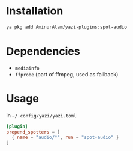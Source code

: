# Installation

```sh
ya pkg add AminurAlam/yazi-plugins:spot-audio
```

# Dependencies

- `mediainfo`
- `ffprobe` (part of ffmpeg, used as fallback)

# Usage

in `~/.config/yazi/yazi.toml`

```toml
[plugin]
prepend_spotters = [
  { name = "audio/*", run = "spot-audio" }
]
```
